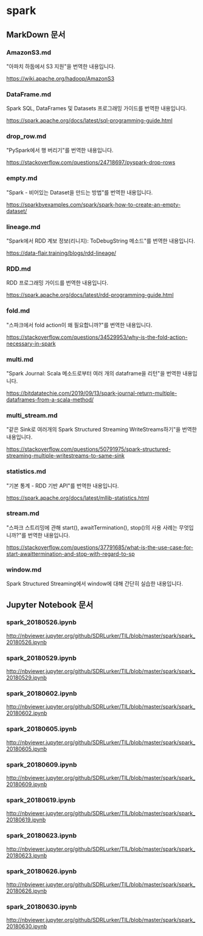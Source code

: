 # spark

## MarkDown 문서

### AmazonS3.md

"아파치 하둡에서 S3 지원"을 번역한 내용입니다.

https://wiki.apache.org/hadoop/AmazonS3

### DataFrame.md

Spark SQL, DataFrames 및 Datasets 프로그래밍 가이드를 번역한 내용입니다.

https://spark.apache.org/docs/latest/sql-programming-guide.html

### drop_row.md

"PySpark에서 행 버리기"를 번역한 내용입니다.

https://stackoverflow.com/questions/24718697/pyspark-drop-rows

### empty.md

"Spark - 비어있는 Dataset을 만드는 방법"를 번역한 내용입니다.

https://sparkbyexamples.com/spark/spark-how-to-create-an-empty-dataset/

### lineage.md

"Spark에서 RDD 계보 정보(리니지): ToDebugString 메소드"를 번역한 내용입니다.

https://data-flair.training/blogs/rdd-lineage/

### RDD.md

RDD 프로그래밍 가이드를 번역한 내용입니다.

https://spark.apache.org/docs/latest/rdd-programming-guide.html

### fold.md

"스파크에서 fold action이 왜 필요합니까?"를 번역한 내용입니다.

https://stackoverflow.com/questions/34529953/why-is-the-fold-action-necessary-in-spark

### multi.md

"Spark Journal: Scala 메소드로부터 여러 개의 dataframe을 리턴"을 번역한 내용입니다.

https://bitdatatechie.com/2019/09/13/spark-journal-return-multiple-dataframes-from-a-scala-method/

### multi_stream.md

"같은 Sink로 여러개의 Spark Structured Streaming WriteStreams하기"을 번역한 내용입니다.

https://stackoverflow.com/questions/50791975/spark-structured-streaming-multiple-writestreams-to-same-sink

### statistics.md

"기본 통계 - RDD 기반 API"를 번역한 내용입니다.

https://spark.apache.org/docs/latest/mllib-statistics.html

### stream.md

"스파크 스트리밍에 관해 start(), awaitTermination(), stop()의 사용 사례는 무엇입니까?"를 번역한 내용입니다.

https://stackoverflow.com/questions/37791685/what-is-the-use-case-for-start-awaittermination-and-stop-with-regard-to-sp

### window.md

Spark Structured Streaming에서 window에 대해 간단히 실습한 내용입니다.

## Jupyter Notebook 문서

### spark_20180526.ipynb

http://nbviewer.jupyter.org/github/SDRLurker/TIL/blob/master/spark/spark_20180526.ipynb

### spark_20180529.ipynb

http://nbviewer.jupyter.org/github/SDRLurker/TIL/blob/master/spark/spark_20180529.ipynb

### spark_20180602.ipynb

http://nbviewer.jupyter.org/github/SDRLurker/TIL/blob/master/spark/spark_20180602.ipynb

### spark_20180605.ipynb

http://nbviewer.jupyter.org/github/SDRLurker/TIL/blob/master/spark/spark_20180605.ipynb

### spark_20180609.ipynb

http://nbviewer.jupyter.org/github/SDRLurker/TIL/blob/master/spark/spark_20180609.ipynb

### spark_20180619.ipynb

http://nbviewer.jupyter.org/github/SDRLurker/TIL/blob/master/spark/spark_20180619.ipynb

### spark_20180623.ipynb

http://nbviewer.jupyter.org/github/SDRLurker/TIL/blob/master/spark/spark_20180623.ipynb

### spark_20180626.ipynb

http://nbviewer.jupyter.org/github/SDRLurker/TIL/blob/master/spark/spark_20180626.ipynb

### spark_20180630.ipynb

http://nbviewer.jupyter.org/github/SDRLurker/TIL/blob/master/spark/spark_20180630.ipynb
